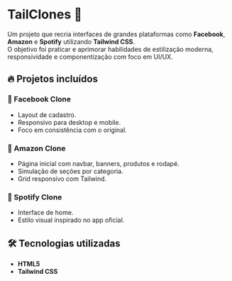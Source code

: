 # TailClones 🚀

Um projeto que recria interfaces de grandes plataformas como **Facebook**, **Amazon** e **Spotify** utilizando **Tailwind CSS**.  
O objetivo foi praticar e aprimorar habilidades de estilização moderna, responsividade e componentização com foco em UI/UX.

## 🔥 Projetos incluídos

### 📘 Facebook Clone
- Layout de cadastro.
- Responsivo para desktop e mobile.
- Foco em consistência com o original.

### 🛒 Amazon Clone
- Página inicial com navbar, banners, produtos e rodapé.
- Simulação de seções por categoria.
- Grid responsivo com Tailwind.

### 🎵 Spotify Clone
- Interface de home.
- Estilo visual inspirado no app oficial.

## 🛠️ Tecnologias utilizadas

- **HTML5**
- **Tailwind CSS**


